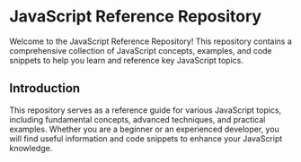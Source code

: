 # JavaScript Reference Repository

Welcome to the JavaScript Reference Repository! This repository contains a comprehensive collection of JavaScript concepts, examples, and code snippets to help you learn and reference key JavaScript topics.

## Introduction
This repository serves as a reference guide for various JavaScript topics, including fundamental concepts, advanced techniques, and practical examples. Whether you are a beginner or an experienced developer, you will find useful information and code snippets to enhance your JavaScript knowledge.


